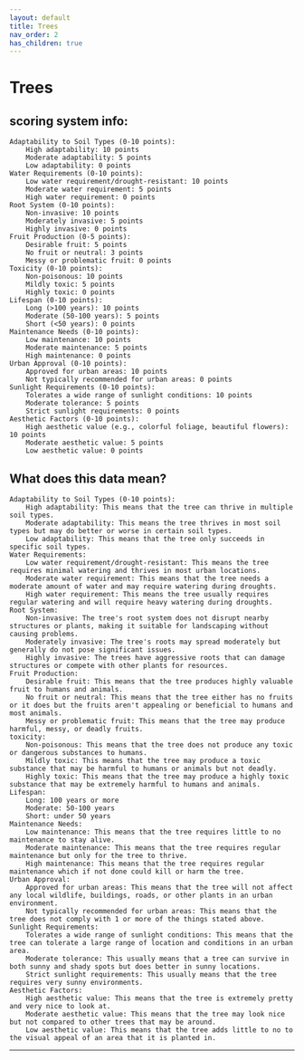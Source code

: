 ```yaml
---
layout: default
title: Trees
nav_order: 2
has_children: true
---
```


# Trees
## scoring system info:
	Adaptability to Soil Types (0-10 points):
		High adaptability: 10 points
		Moderate adaptability: 5 points
		Low adaptability: 0 points
	Water Requirements (0-10 points):
		Low water requirement/drought-resistant: 10 points
		Moderate water requirement: 5 points
		High water requirement: 0 points 
	Root System (0-10 points):
		Non-invasive: 10 points
		Moderately invasive: 5 points
		Highly invasive: 0 points
	Fruit Production (0-5 points):
		Desirable fruit: 5 points
		No fruit or neutral: 3 points
		Messy or problematic fruit: 0 points
	Toxicity (0-10 points):
		Non-poisonous: 10 points
		Mildly toxic: 5 points
		Highly toxic: 0 points
	Lifespan (0-10 points):
		Long (>100 years): 10 points
		Moderate (50-100 years): 5 points
		Short (<50 years): 0 points
	Maintenance Needs (0-10 points):
		Low maintenance: 10 points
		Moderate maintenance: 5 points
		High maintenance: 0 points
	Urban Approval (0-10 points):
		Approved for urban areas: 10 points
		Not typically recommended for urban areas: 0 points
	Sunlight Requirements (0-10 points):
		Tolerates a wide range of sunlight conditions: 10 points
		Moderate tolerance: 5 points
		Strict sunlight requirements: 0 points
	Aesthetic Factors (0-10 points):
		High aesthetic value (e.g., colorful foliage, beautiful flowers): 10 points
		Moderate aesthetic value: 5 points
		Low aesthetic value: 0 points

  
## What does this data mean?
	Adaptability to Soil Types (0-10 points):
		High adaptability: This means that the tree can thrive in multiple soil types.
		Moderate adaptability: This means the tree thrives in most soil types but may do better or worse in certain soil types.
		Low adaptability: This means that the tree only succeeds in specific soil types. 
	Water Requirements:
		Low water requirement/drought-resistant: This means the tree requires minimal watering and thrives in most urban locations.
		Moderate water requirement: This means that the tree needs a moderate amount of water and may require watering during droughts.
		High water requirement: This means the tree usually requires regular watering and will require heavy watering during droughts.
	Root System:
		Non-invasive: The tree's root system does not disrupt nearby structures or plants, making it suitable for landscaping without causing problems.
		Moderately invasive: The tree's roots may spread moderately but generally do not pose significant issues.
		Highly invasive: The trees have aggressive roots that can damage structures or compete with other plants for resources.
	Fruit Production:
		Desirable fruit: This means that the tree produces highly valuable fruit to humans and animals.
		No fruit or neutral: This means that the tree either has no fruits or it does but the fruits aren't appealing or beneficial to humans and most animals.
		Messy or problematic fruit: This means that the tree may produce harmful, messy, or deadly fruits.
	toxicity:
		Non-poisonous: This means that the tree does not produce any toxic or dangerous substances to humans.
		Mildly toxic: This means that the tree may produce a toxic substance that may be harmful to humans or animals but not deadly.
		Highly toxic: This means that the tree may produce a highly toxic substance that may be extremely harmful to humans and animals.
	Lifespan:
		Long: 100 years or more
		Moderate: 50-100 years
		Short: under 50 years
	Maintenance Needs:
		Low maintenance: This means that the tree requires little to no maintenance to stay alive.
		Moderate maintenance: This means that the tree requires regular maintenance but only for the tree to thrive.
		High maintenance: This means that the tree requires regular maintenance which if not done could kill or harm the tree.
	Urban Approval:
		Approved for urban areas: This means that the tree will not affect any local wildlife, buildings, roads, or other plants in an urban environment.
		Not typically recommended for urban areas: This means that the tree does not comply with 1 or more of the things stated above.
	Sunlight Requirements:
		Tolerates a wide range of sunlight conditions: This means that the tree can tolerate a large range of location and conditions in an urban area.
		Moderate tolerance: This usually means that a tree can survive in both sunny and shady spots but does better in sunny locations.
		Strict sunlight requirements: This usually means that the tree requires very sunny environments.
	Aesthetic Factors:
		High aesthetic value: This means that the tree is extremely pretty and very nice to look at.
		Moderate aesthetic value: This means that the tree may look nice but not compared to other trees that may be around.
		Low aesthetic value: This means that the tree adds little to no to the visual appeal of an area that it is planted in.
---


